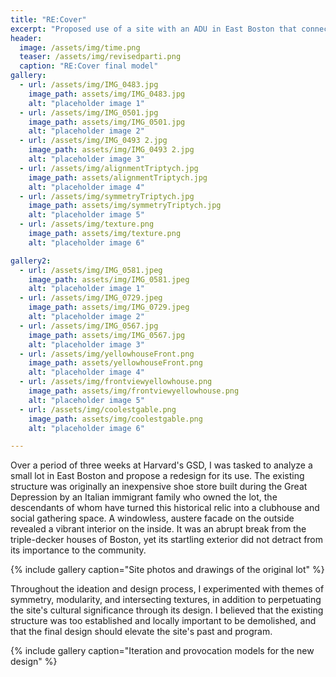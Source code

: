 ```yaml
---
title: "RE:Cover"
excerpt: "Proposed use of a site with an ADU in East Boston that connects a modern community to its past spirit"
header:
  image: /assets/img/time.png
  teaser: /assets/img/revisedparti.png
  caption: "RE:Cover final model"
gallery:
  - url: /assets/img/IMG_0483.jpg
    image_path: assets/img/IMG_0483.jpg
    alt: "placeholder image 1"
  - url: /assets/img/IMG_0501.jpg
    image_path: assets/img/IMG_0501.jpg
    alt: "placeholder image 2"
  - url: /assets/img/IMG_0493 2.jpg
    image_path: assets/img/IMG_0493 2.jpg
    alt: "placeholder image 3"
  - url: /assets/img/alignmentTriptych.jpg
    image_path: assets/alignmentTriptych.jpg
    alt: "placeholder image 4"
  - url: /assets/img/symmetryTriptych.jpg
    image_path: assets/img/symmetryTriptych.jpg
    alt: "placeholder image 5"
  - url: /assets/img/texture.png
    image_path: assets/img/texture.png
    alt: "placeholder image 6"

gallery2:
  - url: /assets/img/IMG_0581.jpeg
    image_path: assets/img/IMG_0581.jpeg
    alt: "placeholder image 1"
  - url: /assets/img/IMG_0729.jpeg
    image_path: assets/img/IMG_0729.jpeg
    alt: "placeholder image 2"
  - url: /assets/img/IMG_0567.jpg
    image_path: assets/img/IMG_0567.jpg
    alt: "placeholder image 3"
  - url: /assets/img/yellowhouseFront.png
    image_path: assets/yellowhouseFront.png
    alt: "placeholder image 4"
  - url: /assets/img/frontviewyellowhouse.png
    image_path: assets/img/frontviewyellowhouse.png
    alt: "placeholder image 5"
  - url: /assets/img/coolestgable.png
    image_path: assets/img/coolestgable.png
    alt: "placeholder image 6"

---
```


Over a period of three weeks at Harvard's GSD, I was tasked to analyze a small lot in East Boston and propose a redesign for its use. The existing structure was originally an inexpensive shoe store built during the Great Depression by an Italian immigrant family who owned the lot, the descendants of whom have turned this historical relic into a clubhouse and social gathering space. A windowless, austere facade on the outside revealed a vibrant interior on the inside. It was an abrupt break from the triple-decker houses of Boston, yet its startling exterior did not detract from its importance to the community. 

{% include gallery caption="Site photos and drawings of the original lot" %}

Throughout the ideation and design process, I experimented with themes of symmetry, modularity, and intersecting textures, in addition to perpetuating the site's cultural significance through its design. I believed that the existing structure was too established and locally important to be demolished, and that the final design should elevate the site's past and program.


{% include gallery caption="Iteration and provocation models for the new design" %}


